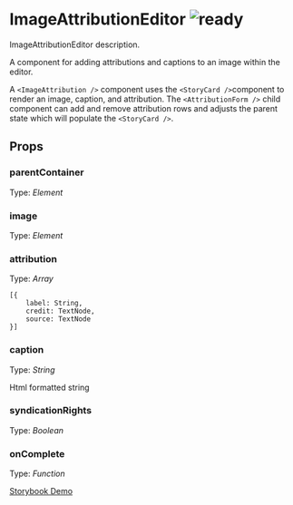 # ImageAttributionEditor ![ready](status-images/ready.svg)

ImageAttributionEditor description.

A component for adding attributions and captions to an image within the editor.

A `<ImageAttribution />` component uses the `<StoryCard />`component to render an image, caption, and attribution.
The `<AttributionForm />` child component can add and remove attribution rows and adjusts the parent state which will populate the `<StoryCard />`.

<!-- STORY -->

## Props

### parentContainer

Type: _Element_

### image

Type: _Element_

### attribution

Type: _Array_

```
[{
    label: String,
    credit: TextNode,
    source: TextNode
}]
```

### caption

Type: _String_

Html formatted string

### syndicationRights

Type: _Boolean_

### onComplete

Type: _Function_

[Storybook Demo](http://localhost:8001/?selectedKind=ImageAttribution)

<!-- STORY -->
